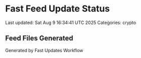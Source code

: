 # Fast Feed Update Status
Last updated: Sat Aug  9 16:34:41 UTC 2025
Categories: crypto

## Feed Files Generated

Generated by Fast Updates Workflow
